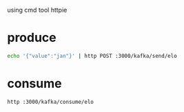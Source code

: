 using cmd tool httpie

# produce
```sh
echo '{"value":"jan"}' | http POST :3000/kafka/send/elo
```

# consume 
```sh
http :3000/kafka/consume/elo
```

